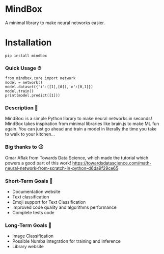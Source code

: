 # MindBox
A minimal library to make neural networks easier.

# Installation
```
pip install mindbox
```

### Quick Usage ⏱
```
from mindbox.core import network
model = network()
model.dataset({'i':([1],[0]),'o':[0,1]})
model.train()
print(model.predict([1]))
```

### Description 📄
MindBox: is a simple Python library to make neural networks in seconds!
MindBox takes inspiration from minimal libraries like brain.js to make ML fun again. You can just go ahead and train a model in literally the time you take to walk to your kitchen...

### Big thanks to 😉
Omar Aflak from Towards Data Science, which made the tutorial which powers a good part of this work! https://towardsdatascience.com/math-neural-network-from-scratch-in-python-d6da9f29ce65

### Short-Term Goals 🎯
- Documentation website
- Text classification
- Emoji support for Text Classification
- Improved code quality and algorithms performance
- Complete tests code

### Long-Term Goals 🎯
- Image Classification
- Possible Numba integration for training and inference
- Library website
